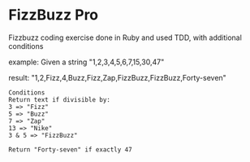 # FizzBuzz Pro

Fizzbuzz coding exercise done in Ruby and used TDD, with additional conditions

example: Given a string "1,2,3,4,5,6,7,15,30,47"

result: "1,2,Fizz,4,Buzz,Fizz,Zap,FizzBuzz,FizzBuzz,Forty-seven"

```
Conditions
Return text if divisible by:
3 => "Fizz"
5 => "Buzz"
7 => "Zap"
13 => "Nike"
3 & 5 => "FizzBuzz"

Return "Forty-seven" if exactly 47
```
